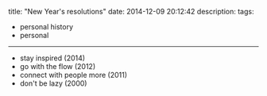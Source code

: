 title: "New Year's resolutions"
date: 2014-12-09 20:12:42
description:
tags:
- personal history
- personal
---

- stay inspired (2014)
- go with the flow (2012)
- connect with people more (2011)
- don't be lazy (2000)

